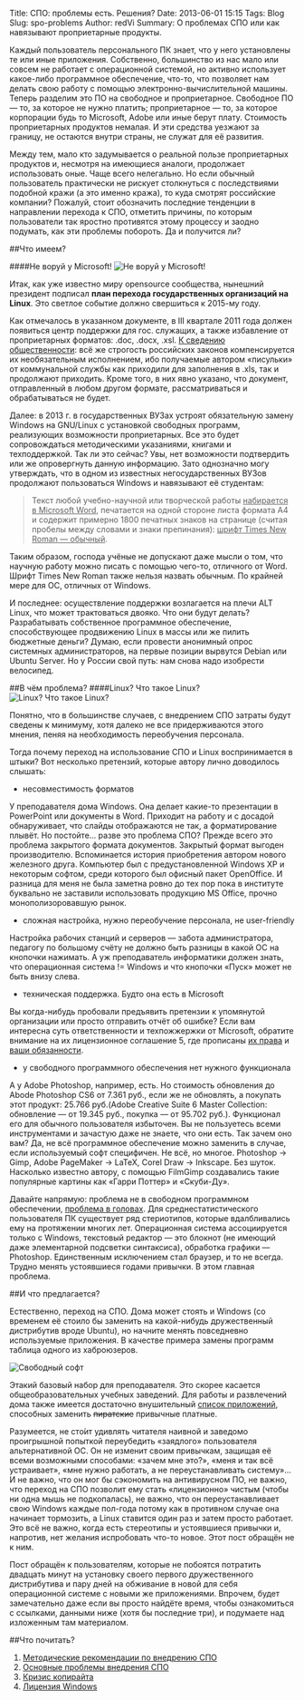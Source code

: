 Title: СПО: проблемы есть. Решения?
Date: 2013-06-01 15:15
Tags: Blog
Slug: spo-problems
Author: redVi
Summary: О проблемах СПО или как навязывают проприетарные продукты.

Каждый пользователь персонального ПК знает, что у него установлены те или иные приложения. Собственно, большинство из нас мало или совсем не работает с операционной системой, но активно использует какое-либо программное обеспечение, что-то, что позволяет нам делать свою работу с помощью электронно-вычислительной машины. Теперь разделим это ПО на свободное и проприетарное. Свободное ПО &mdash; то, за которое не нужно платить; проприетарное &mdash; то, за которое корпорации будь то Microsoft, Adobe или иные берут плату. Стоимость проприетарных продуктов немалая. И эти средства уезжают за границу, не остаются внутри страны, не служат для её развития.

Между тем, мало кто задумывается о реальной пользе проприетарных продуктов и, несмотря на имеющиеся аналоги, продолжает использовать оные. Чаще всего нелегально. Но если обычный пользователь практически не рискует столкнуться с последствиями подобной кражи (а это именно кража), то куда смотрят российские компании? Пожалуй, стоит обозначить последние тенденции в направлении перехода к СПО, отметить причины, по которым пользователи так яростно противятся этому процессу и заодно подумать, как эти проблемы побороть. Да и получится ли?

##Что имеем?

####Не воруй у Microsoft!
<img class="left" src="http://1.bp.blogspot.com/-N4wlkmDBy7I/UXFnKyiq0PI/AAAAAAAAEXM/DM46bQ0zqvQ/s1600/spo.jpg" title="Не воруй у Microsoft!" />

Итак, как уже известно миру opensource сообщества, нынешний президент подписал <b>план перехода государственных организаций на Linux</b>. Это светлое событие должно свершиться к 2015-му году.

Как отмечалось в указанном документе, в III квартале 2011 года должен появиться центр поддержки для гос. служащих, а также избавление от проприетарных форматов: .doc, .docx, .xsl. <u>К сведению общественности</u>: всё же строгость российских законов компенсируется их необязательным исполнением, ибо получаемые автором «писульки» от коммунальной службы как приходили для заполнения в .xls, так и продолжают приходить. Кроме того, в них явно указано, что документ, отправленный в любом другом формате, рассматриваться и обрабатываться не будет.

Далее: в 2013 г. в государственных ВУЗах устроят обязательную замену Windows на GNU/Linux с установкой свободных программ, реализующих возможности проприетарных. Все это будет сопровождаться методическими указаниями, книгами и техподдержкой. Так ли это сейчас? Увы, нет возможности подтвердить или же опровергнуть данную информацию. Зато однозначно могу утверждать, что в одном из известных негосударственных ВУЗов продолжают пользоваться Windows и навязывают её студентам:

> Текст любой учебно-научной или творческой работы <u>набирается в Microsoft Word</u>, печатается на одной стороне листа формата А4 и содержит примерно 1800 печатных знаков на странице (считая пробелы между словами и знаки препинания): <u>шрифт Times New Roman — обычный</u>.

Таким образом, господа учёные не допускают даже мысли о том, что научную работу можно писать с помощью чего-то, отличного от Word. Шрифт Times New Roman также нельзя назвать обычным. По крайней мере для ОС, отличных от Windows.

И последнее: осуществление поддержки возлагается на плечи ALT Linux, что может трактоваться двояко. Что они будут делать? Разрабатывать собственное программное обеспечение, способствующее продвижению Linux в массы или же пилить бюджетные деньги? Думаю, если провести анонимный опрос системных администраторов, на первые позиции вырвутся Debian или Ubuntu Server. Но у России свой путь: нам снова надо изобрести велосипед.

##В чём проблема?
####Linux? Что такое Linux?
<img class="left" src="http://4.bp.blogspot.com/-UQaV5tLMRaQ/UXF4ntYk5nI/AAAAAAAAEXc/gkxdnOc75u8/s1600/111.jpg" title="Linux? Что такое Linux?" />

Понятно, что в большинстве случаев, с внедрением СПО затраты будут сведены к минимуму, хотя далеко не все придерживаются этого мнения, пеняя на необходимость переобучения персонала.

Тогда почему переход на использование СПО и Linux воспринимается в штыки? Вот несколько претензий, которые автору лично доводилось слышать:

- несовместимость форматов

У преподавателя дома Windows. Она делает какие-то презентации в PowerPoint или документы в Word. Приходит на работу и с досадой обнаруживает, что слайды отображаются не так, а форматирование плывёт. Но постойте... разве это проблема СПО? Прежде всего это проблема закрытого формата документов. Закрытый формат выгоден производителю. Вспоминается история приобретения автором нового железного друга. Компьютер был с предустановленной Windows XP и некоторым софтом, среди которого был офисный пакет OpenOffice. И разница для меня не была заметна ровно до тех пор пока в институте буквально не заставили использовать продукцию MS Office, прочно монополизоровавшую рынок.

- сложная настройка, нужно переобучение персонала, не user-friendly

Настройка рабочих станций и серверов — забота администратора, педагогу по большому счёту не должно быть разницы в какой ОС на кнопочки нажимать. А уж преподаватель информатики должен знать, что операционная система != Windows и что  кнопочки «Пуск» может не быть внизу слева.

- техническая поддержка. Будто она есть в Microsoft

Вы когда-нибудь пробовали предъявить претензии к упомянутой организации или просто отправить отчёт об ошибке? Если вам интересна суть ответственности и техпожжержки от Microsoft, обратите внимание на их лицензионное соглашение 5, где прописаны <u>их права</u> и <u>ваши обязанности</u>.

- у свободного программного обеспечения нет нужного функционала

А у Adobe Photoshop, например, есть. Но стоимость обновления до Abode Photoshop CS6 от 7.361 руб., если же не обновлять, а покупать этот продукт: 25.766 руб.(Adobe Creative Suite 6 Master Collection: обновление — от 19.345 руб., покупка — от 95.702 руб.).
Функционал его для обычного пользователя избыточен. Вы не пользуетесь всеми инструментами и зачастую даже не знаете, что они есть. Так зачем оно вам? Да, не всё программное обеспечение можно заменить в случае, если используемый софт специфичен. Не всё, но многое. Photoshop → Gimp, Adobe PageMaker → LaTeX, Corel Draw → Inkscape. Без шуток. Насколько известно автору, с помощью FilmGimp создавались такие популярные картины как «Гарри Поттер» и «Скуби-Ду».

Давайте напрямую: проблема не в свободном программном обеспечении, <u>проблема в головах</u>. Для среднестатистического пользователя ПК существует ряд стериотипов, которые вдалбливались ему на протяжении многих лет. Операционная система ассоциируется только с Windows, текстовый редактор &mdash; это блокнот (не имеющий даже элементарной подсветки синтаксиса), обработка графики &mdash; Photoshop. Единственным исключением стал браузер, и то не всегда. Трудно менять устоявшиеся годами привычки. В этом главная проблема.

##И что предлагается?

Естественно, переход на СПО. Дома может стоять и Windows (со временем её стоило бы заменить на какой-нибудь дружественный дистрибутив вроде Ubuntu), но начните менять повседневно используемые приложения. В качестве примера замены программ таблица одного из хаброюзеров.

![Свободный софт](http://4.bp.blogspot.com/-SmTVfJN9Q2Y/UXJDcVOr8DI/AAAAAAAAEXs/bZX8BdmDyj4/s1600/table.jpg "Свободный софт")

Этакий базовый набор для преподавателя. Это скорее касается общеобразовательных учебных заведений. Для работы и развлечений дома также имеется достаточно внушительный [список приложений](top-programms.html), способных заменить <s>пиратские</s> привычные платные.

Разумеется, не сто&#x301;ит удивлять читателя наивной и заведомо проигрышной попыткой переубедить «заядлого» пользователя альтернативной ОС. Он не изменит своим привычкам, защищая её всеми возможными способами: «зачем мне это?», «меня и так всё устраивает», «мне нужно работать, а не переустанавливать систему»... И не важно, что он мог бы сэкономить на антивирусном ПО, не важно, что переход на СПО позволит ему стать «лицензионно» чистым (чтобы ни одна мышь не подкопалась), не важно, что он переустанавливает свою Windows каждые пол-года потому как в противном случае она начинает тормозить, а Linux ставится один раз и затем просто работает. Это всё не важно, когда есть стереотипы и устоявшиеся привычки и, напротив, нет желания испробовать что-то новое. Этот пост обращён не к ним.

Пост обращён к пользователям, которые не побоятся потратить двадцать минут на установку своего первого дружественного дистрибутива и пару дней на обживание в новой для себя операционной системе с новыми же приложениями. Впрочем, будет замечательно даже если вы просто найдёте время, чтобы ознакомиться с ссылками, данными ниже (хотя бы последние три), и подумаете над изложенным там материалом.


##Что почитать?

1. [Методические рекомендации по внедрению СПО](http://www.spohelp.ru/system/files/metod_rekom_spo.pdf)
2. [Основные проблемы внедрения СПО](http://www.aceler.ru/features/integration)
3. [Кризис копирайта](http://www.aceler.ru/features/copycrysis)
4. [Лицензия Windows](http://binsh.ru/2009/10/29/windows7.html)
